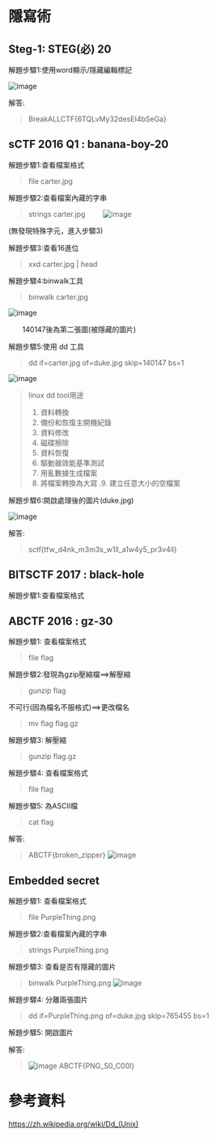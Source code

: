 # 隱寫術


## Steg-1: STEG(必) 20

解題步驟1:使用word顯示/隱藏編輯標記

![image](https://github.com/saho-yu/CTF2018/blob/master/STEG/pictures/STEG-1.png)

解答:

>BreakALLCTF{6TQLvMy32desEI4bSeGa}

## sCTF 2016 Q1 : banana-boy-20

解題步驟1:查看檔案格式

>file carter.jpg

解題步驟2:查看檔案內藏的字串

>strings carter.jpg
        
![image](https://github.com/saho-yu/CTF2018/blob/master/STEG/pictures/STEG-2.png)

(無發現特殊字元，進入步驟3)

解題步驟3:查看16進位

>xxd carter.jpg | head

解題步驟4:binwalk工具

>binwalk carter.jpg

![image](https://github.com/saho-yu/CTF2018/blob/master/STEG/pictures/STEG-2(2).png)

        140147後為第二張圖(被隱藏的圖片)

解題步驟5:使用 dd 工具

>dd if=carter.jpg of=duke.jpg skip=140147 bs=1

![image](https://github.com/saho-yu/CTF2018/blob/master/STEG/pictures/STEG-2(3).png)

>linux dd tool用途
 >1. 資料轉換
 >2. 備份和恢復主開機紀錄
 >3. 資料修改
 >4. 磁碟擦除
 >5. 資料恢復
 >6. 驅動器效能基準測試
 >7. 用亂數據生成檔案
 >8. 將檔案轉換為大寫
 .9. 建立任意大小的空檔案

解題步驟6:開啟處理後的圖片(duke.jpg)

![image](https://github.com/saho-yu/CTF2018/blob/master/STEG/pictures/STEG-2(4).png)

解答:

>sctf{tfw_d4nk_m3m3s_w1ll_a1w4y5_pr3v4il}

## BITSCTF 2017 : black-hole

解題步驟1:查看檔案格式


## ABCTF 2016 : gz-30

解題步驟1: 查看檔案格式

>file flag

解題步驟2:發現為gzip壓縮檔==>解壓縮

>gunzip flag

不可行(因為檔名不服格式)==>更改檔名

>mv flag flag.gz

解題步驟3: 解壓縮

>gunzip flag.gz

解題步驟4: 查看檔案格式

>file flag

解題步驟5: 為ASCII檔

>cat flag

解答:

>ABCTF{broken_zipper}
>![image](https://github.com/saho-yu/CTF2018/blob/master/STEG/pictures/ABCTF%202016%20.png)


## Embedded secret

解題步驟1: 查看檔案格式

>file PurpleThing.png

解題步驟2:查看檔案內藏的字串

>strings PurpleThing.png

解題步驟3: 查看是否有隱藏的圖片

>binwalk PurpleThing.png
>![image](https://github.com/saho-yu/CTF2018/blob/master/STEG/pictures/ABCTF%202016(3).png)

解題步驟4: 分離兩張圖片

>dd if=PurpleThing.png of=duke.jpg skip=765455 bs=1

解題步驟5: 開啟圖片

解答:

>![image](https://github.com/saho-yu/CTF2018/blob/master/STEG/pictures/ABCTF%202016(2).png)
>ABCTF{PNG_S0_C00l}

參考資料
===========
https://zh.wikipedia.org/wiki/Dd_(Unix)
